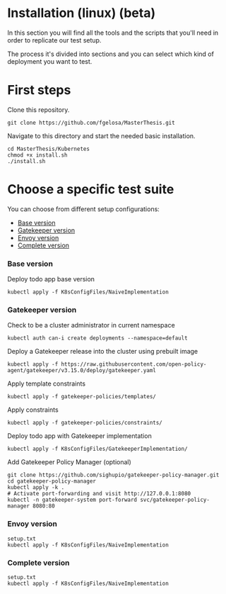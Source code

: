 # Installation (linux) (beta)
In this section you will find all the tools and the scripts that you'll need in order to replicate our test setup.

The process it's divided into sections and you can select which kind of deployment you want to test.

# First steps
Clone this repository.
```
git clone https://github.com/fgelosa/MasterThesis.git
```
Navigate to this directory and start the needed basic installation.
```
cd MasterThesis/Kubernetes
chmod +x install.sh
./install.sh
```
# Choose a specific test suite
You can choose from different setup configurations:
- [Base version](#base-version)
- [Gatekeeper version](#gatekeeper-version)
- [Envoy version](#envoy-version)
- [Complete version](#complete-version)

### Base version
Deploy todo app base version
```
kubectl apply -f K8sConfigFiles/NaiveImplementation
```
### Gatekeeper version
Check to be a cluster administrator in current namespace
```
kubectl auth can-i create deployments --namespace=default
```
Deploy a Gatekeeper release into the cluster using prebuilt image
```
kubectl apply -f https://raw.githubusercontent.com/open-policy-agent/gatekeeper/v3.15.0/deploy/gatekeeper.yaml
```
Apply template constraints
```
kubectl apply -f gatekeeper-policies/templates/
```
Apply constraints
```
kubectl apply -f gatekeeper-policies/constraints/
```
Deploy todo app with Gatekeeper implementation
```
kubectl apply -f K8sConfigFiles/GatekeeperImplementation/
```
Add Gatekeeper Policy Manager (optional)
```
git clone https://github.com/sighupio/gatekeeper-policy-manager.git
cd gatekeeper-policy-manager
kubectl apply -k .
# Activate port-forwarding and visit http://127.0.0.1:8080
kubectl -n gatekeeper-system port-forward svc/gatekeeper-policy-manager 8080:80
```
### Envoy version
```
setup.txt
kubectl apply -f K8sConfigFiles/NaiveImplementation

```
### Complete version
```
setup.txt
kubectl apply -f K8sConfigFiles/NaiveImplementation

```
